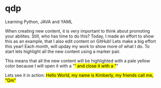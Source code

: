 # qdp
Learning Python, JAVA and YAML
<p>
When creating new content, it is very important to think about promoting your abilites.
Still, who has time to do this?
Today, I made an effort to show this as an example, that I also edit content on GitHub!
Lets make a big effort this year!
Each month, will upday my work to show more of what I do.
To start lets highlight all the new content using a marker pair. </p>
 <p> This means that all the new content will be highlighted with a pale yellow color because I will open it with a "<mark>' and close it with a "</mark>"
  
  Lets see it in action:
    <mark> Hello World, my name is Kimberly, my friends call me, "Qm"</mark></p>
    
 
